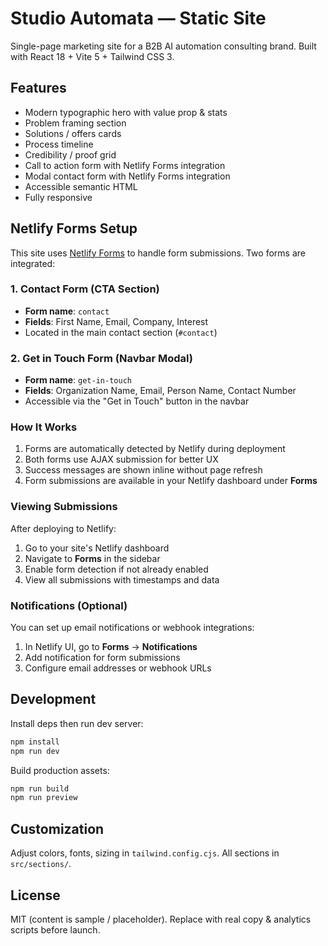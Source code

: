 # Studio Automata — Static Site

Single-page marketing site for a B2B AI automation consulting brand. Built with React 18 + Vite 5 + Tailwind CSS 3.

## Features
- Modern typographic hero with value prop & stats
- Problem framing section
- Solutions / offers cards
- Process timeline
- Credibility / proof grid
- Call to action form with Netlify Forms integration
- Modal contact form with Netlify Forms integration
- Accessible semantic HTML
- Fully responsive

## Netlify Forms Setup

This site uses [Netlify Forms](https://docs.netlify.com/manage/forms/setup/) to handle form submissions. Two forms are integrated:

### 1. Contact Form (CTA Section)
- **Form name**: `contact`
- **Fields**: First Name, Email, Company, Interest
- Located in the main contact section (`#contact`)

### 2. Get in Touch Form (Navbar Modal)
- **Form name**: `get-in-touch`
- **Fields**: Organization Name, Email, Person Name, Contact Number
- Accessible via the "Get in Touch" button in the navbar

### How It Works
1. Forms are automatically detected by Netlify during deployment
2. Both forms use AJAX submission for better UX
3. Success messages are shown inline without page refresh
4. Form submissions are available in your Netlify dashboard under **Forms**

### Viewing Submissions
After deploying to Netlify:
1. Go to your site's Netlify dashboard
2. Navigate to **Forms** in the sidebar
3. Enable form detection if not already enabled
4. View all submissions with timestamps and data

### Notifications (Optional)
You can set up email notifications or webhook integrations:
1. In Netlify UI, go to **Forms** → **Notifications**
2. Add notification for form submissions
3. Configure email addresses or webhook URLs

## Development
Install deps then run dev server:

```sh
npm install
npm run dev
```

Build production assets:
```sh
npm run build
npm run preview
```

## Customization
Adjust colors, fonts, sizing in `tailwind.config.cjs`. All sections in `src/sections/`.

## License
MIT (content is sample / placeholder). Replace with real copy & analytics scripts before launch.
